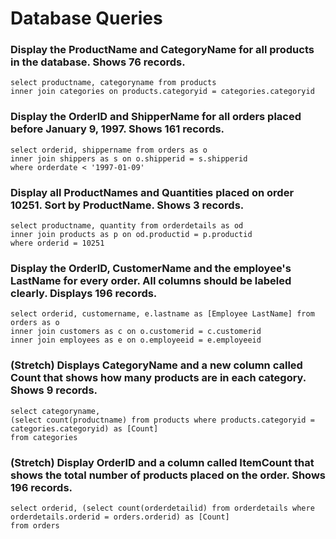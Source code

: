 # Database Queries

### Display the ProductName and CategoryName for all products in the database. Shows 76 records.

    select productname, categoryname from products
    inner join categories on products.categoryid = categories.categoryid

### Display the OrderID and ShipperName for all orders placed before January 9, 1997. Shows 161 records.

    select orderid, shippername from orders as o
    inner join shippers as s on o.shipperid = s.shipperid
    where orderdate < '1997-01-09'

### Display all ProductNames and Quantities placed on order 10251. Sort by ProductName. Shows 3 records.

    select productname, quantity from orderdetails as od
    inner join products as p on od.productid = p.productid
    where orderid = 10251

### Display the OrderID, CustomerName and the employee's LastName for every order. All columns should be labeled clearly. Displays 196 records.

    select orderid, customername, e.lastname as [Employee LastName] from orders as o
    inner join customers as c on o.customerid = c.customerid
    inner join employees as e on o.employeeid = e.employeeid

### (Stretch)  Displays CategoryName and a new column called Count that shows how many products are in each category. Shows 9 records.

    select categoryname, 
    (select count(productname) from products where products.categoryid = categories.categoryid) as [Count]
    from categories

### (Stretch) Display OrderID and a  column called ItemCount that shows the total number of products placed on the order. Shows 196 records. 

    select orderid, (select count(orderdetailid) from orderdetails where orderdetails.orderid = orders.orderid) as [Count]
    from orders